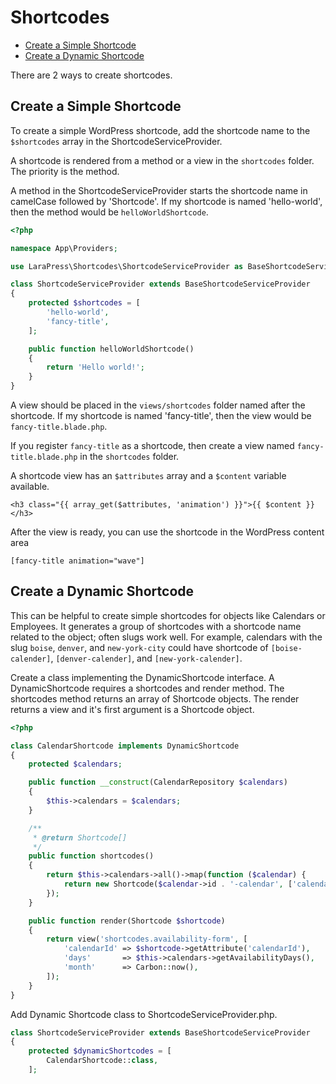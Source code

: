 # Shortcodes

- [Create a Simple Shortcode](#create-a-simple-shortcode)
- [Create a Dynamic Shortcode](#create-a-dynamic-shortcode)

There are 2 ways to create shortcodes.

## Create a Simple Shortcode

To create a simple WordPress shortcode, add the shortcode name to the `$shortcodes` array in the ShortcodeServiceProvider.

A shortcode is rendered from a method or a view in the `shortcodes` folder. The priority is the method.

A method in the ShortcodeServiceProvider starts the shortcode name in camelCase followed by 'Shortcode'. If my shortcode is named 'hello-world', then the method would be `helloWorldShortcode`.

```php
<?php

namespace App\Providers;

use LaraPress\Shortcodes\ShortcodeServiceProvider as BaseShortcodeServiceProvider;

class ShortcodeServiceProvider extends BaseShortcodeServiceProvider
{
    protected $shortcodes = [
        'hello-world',
        'fancy-title',
    ];

    public function helloWorldShortcode()
    {
        return 'Hello world!';
    }
}
```
    
A view should be placed in the `views/shortcodes` folder named after the shortcode. If my shortcode is named 'fancy-title', then the view would be `fancy-title.blade.php`. 

If you register `fancy-title` as a shortcode, then create a view named `fancy-title.blade.php` in the `shortcodes` folder.

A shortcode view has an `$attributes` array and a `$content` variable available.

```blade
<h3 class="{{ array_get($attributes, 'animation') }}">{{ $content }}</h3>
```

After the view is ready, you can use the shortcode in the WordPress content area

    [fancy-title animation="wave"]
    
## Create a Dynamic Shortcode

This can be helpful to create simple shortcodes for objects like Calendars or Employees. It generates a group of shortcodes with a shortcode name related to the object; often slugs work well. For example, calendars with the slug `boise`, `denver`, and `new-york-city` could have shortcode of `[boise-calender]`, `[denver-calender]`, and `[new-york-calender]`.

Create a class implementing the DynamicShortcode interface. A DynamicShortcode requires a shortcodes and render method. The shortcodes method returns an array of Shortcode objects. The render returns a view and it's first argument is a Shortcode object.

```php
<?php 

class CalendarShortcode implements DynamicShortcode
{
    protected $calendars;

    public function __construct(CalendarRepository $calendars)
    {
        $this->calendars = $calendars;
    }

    /**
     * @return Shortcode[]
     */
    public function shortcodes()
    {
        return $this->calendars->all()->map(function ($calendar) {
            return new Shortcode($calendar->id . '-calendar', ['calendarId' => $calendar->id]);
        });
    }

    public function render(Shortcode $shortcode)
    {
        return view('shortcodes.availability-form', [
            'calendarId' => $shortcode->getAttribute('calendarId'),
            'days'       => $this->calendars->getAvailabilityDays(),
            'month'      => Carbon::now(),
        ]);
    }
}
```

Add Dynamic Shortcode class to ShortcodeServiceProvider.php.
```php
class ShortcodeServiceProvider extends BaseShortcodeServiceProvider
{
    protected $dynamicShortcodes = [
        CalendarShortcode::class,
    ];

```


